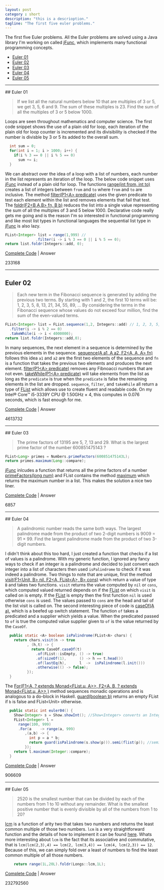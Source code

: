 ```yaml
---
layout: post
category : short
description: "this is a descrioption."
tagline: "The first five euler problems."
---
```


The first five Euler problems. All the Euler problems are solved using a Java library I'm working on called [jFunc](https://github.com/drjoliv/jfunc), which implements many functional programming concepts.

<!--excerpt-->

* [Euler 01](#euler-01)
* [Euler 02](#euler-02)
* [Euler 03](#euler-03)
* [Euler 04](#euler-04)
* [Euler 05](#euler-05)

<hr/>
## Euler 01

> If we list all the natural numbers below 10 that are multiples of 3 or 5, we get 3, 5, 6 and 9. The sum of these multiples is 23. Find the sum of all the multiples of 3 or 5 below 1000.

Loops are seen throughout mathematics and computer science. The first code snippet shows the use of a plain old for loop, each iteration of the plain old for loop counter is incremented and its divisibility is checked if the number is divisble by 3 or 5 its added to the overall sum.

```java
  int sum = 0;
  for(int i = 1; i > 1000; i++) {
    if(i % 3 == 0 || i % 5 == 0)
      sum += i;
  }
```

We can abstract over the idea of a loop with a list of numbers, each number in the list represents an iteration of the loop. The below code snippet uses [jFunc](https://github.com/drjoliv/jfunc) instead of a plain old for loop. The functions [range(int from, int to)](https://drjoliv.github.io/jfunc/drjoliv/jfunc/nums/Integers.html#range-java.lang.Integer-java.lang.Integer-) creates a list of integers between `from` and `to` where `from` and `to` are inclusive. The method [filter(P1&lt;A&gt; predicate)](https://drjoliv.github.io/jfunc/drjoliv/jfunc/data/list/FList.html#filter-drjoliv.jfunc.function.P1-) uses the given predicate to test each element within the list and removes elements that fail that test. The [foldr(F2&lt;B,A,B&gt; fn, B b)](https://drjoliv.github.io/jfunc/drjoliv/jfunc/data/list/FList.html#foldr-drjoliv.jfunc.function.F2-B-) reduces the list into a single value representing the sum of all the multiples of 3 and 5 below 1000. Declarative code really gets me going and is the reason I'm so interested in functional programming and like most list types in functional languages the sequential list type in [jFunc](https://github.com/drjoliv/jfunc) is also lazy.


```java
FList<Integer> list = range(1,999) // 
              .filter(i -> i % 3 == 0 || i % 5 == 0);
return list.foldr(Integers::add, 0);
```
[Complete Code](https://github.com/drjoliv/ProjectEulerSolutions/blob/master/src/main/java/drjoliv/euler/Euler01.java) |
<a type="button" data-toggle="collapse" data-target="#euler01" aria-expanded="false" aria-controls="euler01">
Answer
</a>
<div class="collapse" id="euler01">
  <div class="well well-sm">233168</div>
</div>

<hr/>

## Euler 02

> Each new term in the Fibonacci sequence is generated by adding the previous two terms. By starting with 1 and 2, the first 10 terms will be: 1, 2, 3, 5, 8, 13, 21, 34, 55, 89, ... By considering the terms in the Fibonacci sequence whose values do not exceed four million, find the sum of the even-valued terms.

```java
FList<Integer> list = FList.sequence(1,2, Integers::add) // 1, 2, 3, 5, 8, 12, 20 ...
  .filter(i -> i % 2 == 0)
  .takeWhile(i -> i < 4000000);
return list.foldr(Integers::add,0);
```

In many sequences, the next element in a sequence is determined by the previous elements in the sequence. [sequence(A a1, A a2, F2&lt;A, A, A&gt; fn)](https://drjoliv.github.io/jfunc/drjoliv/jfunc/data/list/FList.html#sequence-A-A-drjoliv.jfunc.function.F2-) follows this idea `a1` and `a2` are the first two elements of the sequence and `fn` is a function that takes the previous two elements and produces the next element. [filter(P1&lt;A&gt; predicate)](https://drjoliv.github.io/jfunc/drjoliv/jfunc/data/list/FList.html#filter-drjoliv.jfunc.function.P1-) removes any Fibnoacci numbers that are not even. [takeWhile(P1&lt;A&gt; predicate)](https://drjoliv.github.io/jfunc/drjoliv/jfunc/data/list/FList.html#takeWhile-drjoliv.jfunc.function.P1-) will take elements from the list as long as the `predicate` is true when the `predicate` is false the remaining elements in the list are  dropped. `sequence`, `filter`, and `takeWhile` all return a type of [FList](https://drjoliv.github.io/jfunc/drjoliv/jfunc/data/list/FList.html) which allows use to create fluent and readable code. On my Intel® Core™ i5-3339Y CPU @ 1.50GHz × 4, this computes in 0.076 seconds, which is fast enough for me.

[Complete Code](https://github.com/drjoliv/ProjectEulerSolutions/blob/master/src/main/java/drjoliv/euler/Euler02.java) |
<a type="button" data-toggle="collapse" data-target="#euler02" aria-expanded="false" aria-controls="euler02">
Answer
</a>
<div class="collapse" id="euler02">
  <div class="well well-sm">4613732</div>
</div>

<hr/>
## Euler 03

> The prime factors of 13195 are 5, 7, 13 and 29. What is the largest prime factor of the number 600851475143 ?

```java
FList<Long> primes = Numbers.primeFactors(600851475143L);
return primes.maximum(Long::compare);
```

 [jFunc](https://github.com/drjoliv/jfunc) inlcudes a function that returns all the prime factors of a number [primeFactors(long num)](https://drjoliv.github.io/jfunc/drjoliv/jfunc/nums/Numbers.html#primeFactors-java.lang.Long-) and FList contains the method [maximum](https://drjoliv.github.io/jfunc/drjoliv/jfunc/foldable/Foldable.html#maximum-java.util.Comparator-) which returns the maximum number in a list. This makes the solution a nice two liner.

[Complete Code](https://github.com/drjoliv/ProjectEulerSolutions/blob/master/src/main/java/drjoliv/euler/Euler03.java) |
<a type="button" data-toggle="collapse" data-target="#euler03" aria-expanded="false" aria-controls="euler03">
Answer
</a>
<div class="collapse" id="euler03">
  <div class="well well-sm">6857</div>
</div>

<hr/>
## Euler 04

> A palindromic number reads the same both ways. The largest palindrome made from the product of two 2-digit numbers is 9009 = 91 × 99. Find the largest palindrome made from the product of two 3-digit numbers.

I didn't think about this too hard, I just created a function that checks if a list of values is a palindrome. With my generic function, I ignored any fancy ways to check if an integer is a palindrome and decided to just convert each integer into a list of characters then used `isPalindrome` to check if it was indeed a palindrome. Two things to note that are unique, first the method [visit(F1&lt;Unit, B&gt; nil, F2&lt;A, FList&lt;A&gt;, B&gt; cons)](https://drjoliv.github.io/jfunc/drjoliv/jfunc/data/list/FList.html#visit-drjoliv.jfunc.function.F1-drjoliv.jfunc.function.F2-) which return a value of type `B` and takes two functions. `visit` returns the value computed by `nil` or `cons`, which computed valued returned depends on if the [FList](https://drjoliv.github.io/jfunc/drjoliv/jfunc/data/list/FList.html) on which `visit` is called on is empty. If the [FList](https://drjoliv.github.io/jfunc/drjoliv/jfunc/data/list/FList.html) is empty then the first function `nil` is used otherwise `cons` is used. The values passed to `cons` are the head and tail of the list visit is called on. The second interesting piece of code is [caseOf(A a)](https://drjoliv.github.io/jfunc/drjoliv/jfunc/contorl/CaseOf.html#caseOf-A-), which is a beefed up switch statement. The function `of` takes a predicated and a supplier which yields a value. When the predicated passed to `of` is true the computed value supplier given to `of` is the value returned by the `CaseOf`.

```java
  public static <A> boolean isPalindrome(FList<A> chars) {
    return chars.visit(n -> true
          , (h,t) -> {
            return CaseOf.caseOf(t)
              .of(FList::isEmpty, () -> true)
              .of(sizeOf(1),      () -> h == t.head())
              .of(lastEq(h),      l  ->  isPalindrome(l.init()))
              .otherwise(() -> false);
          });
  }
```

The [For(F1&lt;A, ? extends Monad&lt;FList.μ, A&gt;&gt;, F2&lt;A, B, ? extends Monad&lt;FList.μ, A&gt;&gt; )](https://drjoliv.github.io/jfunc/drjoliv/jfunc/data/list/FList.html#For-drjoliv.jfunc.function.F1-drjoliv.jfunc.function.F2-) method sequences monadic operations and is analogous to a do-block in Haskell. [guard(boolean b)](https://drjoliv.github.io/jfunc/drjoliv/jfunc/data/list/Functions.html#guard-boolean-) returns an empty FList if `b` is false and FList&lt;Unit&gt; otherwise.

```java
  public static int euler04() {
    Show<Integer> s = Show.showInt(); //Show<Integer> converts an Integer into a list of Characters.
    FList<Integer> l =
      range(100, 999)
      .For(a    -> range(a, 999)
         ,(a,b) -> { 
           int p = a * b;
           return guard(isPalindrome(s.show(p))).semi(flist(p)); //semi is bind but ignores the value within the monad being binded over.
         });
    return l.maximum(Integer::compare);
  }
```

[Complete Code](https://github.com/drjoliv/ProjectEulerSolutions/blob/master/src/main/java/drjoliv/euler/Euler04.java) |
<a type="button" data-toggle="collapse" data-target="#euler04" aria-expanded="false" aria-controls="euler04">
Answer
</a>
<div class="collapse" id="euler04">
  <div class="well well-sm">906609</div>
</div>

<hr/>
## Euler 05

> 2520 is the smallest number that can be divided by each of the numbers from 1 to 10 without any remainder. What is the smallest positive number that is evenly divisible by all of the numbers from 1 to 20?

[lcm](https://drjoliv.github.io/jfunc/drjoliv/jfunc/nums/Longs.html#lcm-long-long-) is a function of arity two that takes two numbers and returns the least common multiple of those two numbers. `lcm` is a very straightforward function and the details of how to implement it can be found [here](https://en.wikipedia.org/wiki/Least_common_multiple). Whats more interesting about `lcm` is the fact that its associative and commutative, that is `lcm(lcm(2,3),4) == lcm(2, lcm(3,4)) == lcm(4, lcm(2,3)) == 12`. Because of this, we can simply fold over a least of numbers to find the least common multiple of all those numbers.

```java
    return range(1L,20L).foldr(Longs::lcm,1L);
```

[Complete Code](https://github.com/drjoliv/ProjectEulerSolutions/blob/master/src/main/java/drjoliv/euler/Euler05.java) |<a type="button" data-toggle="collapse" data-target="#euler05" aria-expanded="false" aria-controls="euler05">
Answer
</a>
<div class="collapse" id="euler05">
  <div class="well well-sm">232792560</div>
</div>

